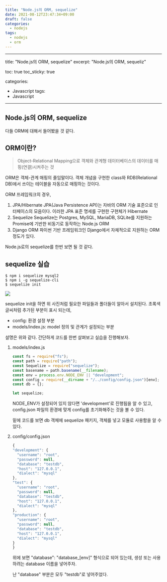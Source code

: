 ```yaml
---
title: "Node.js의 ORM, sequelize"
date: 2021-08-12T23:47:34+09:00
draft: false
categories:
  - nodejs
tags:
  - nodejs
  - orm
---
```


---
title: "Node.js의 ORM, sequelize"
excerpt: "Node.js의 ORM, sequeliz"

toc: true
toc_sticky: true

categories:
  - Javascript
tags:
  - Javascript
---

## Node.js의 ORM, sequelize

다들 ORM에 대해서 들어봤을 것 같다.

## ORM이란?

> Object-Relational Mapping으로 객체와 관계형 데이터베이스의 데이터를 매핑(연결)시켜주는 것

ORM은 객체-관계 매핑의 줄임말이다.
객체 개념을 구현한 class와 RDB(Relational DB)에서 쓰이는 테이블을 자동으로 매핑하는 것이다.

ORM 프레임워크의 경우,

1. JPA/Hibernate
   JPA(Java Persistence API)는 자바의 ORM 기술 표준으로 인터페이스의 모음이다.
   이러한 JPA 표준 명세를 구현한 구현체가 Hibernate
2. Sequelize
   Sequelize는 Postgres, MySQL, MariaDB, SQLite를 지원하는 Promise에 기반한
   비동기로 동작하는 Node.js ORM
3. Django ORM
   파이썬 기반 프레임워크인 Django에서 자체적으로 지원하는 ORM
   정도가 있다.

Node.js로의 sequelize를 한번 보면 될 것 같다.

## sequelize 실습

```
$ npm i sequelize mysql2
$ npm i -g sequelize-cli
$ sequelize init
```

<img src="https://user-images.githubusercontent.com/46602874/129175307-0b912a6e-79bd-46ea-b39f-239cf9ad8442.png">

sequelize init을 하면
위 사진처럼 필요한 파일들과 폴더들이 알아서 설치된다.
초록색 글씨처럼 추가된 부분이 표시 되는데,

- config: 환경 설정 부분
- models/index.js: model 정의 및 관계가 설정되는 부분

설명은 위와 같다.
간단하게 코드를 한번 살펴보고 실습을 진행해보자.

1. models/index.js

   ```javascript
   const fs = require("fs");
   const path = require("path");
   const Sequelize = require("sequelize");
   const basename = path.basename(__filename);
   const env = process.env.NODE_ENV || "development";
   const config = require(__dirname + "/../config/config.json")[env];
   const db = {};

   let sequelize;
   ```

   NODE_ENV가 설정되어 있지 않다면 'development'로 진행됨을 알 수 있고,
   config.json 파일의 환경에 맞게 config를 초기화해주는 것을 볼 수 있다.

   밑에 코드를 보면 db 객체에 sequelize 패키지, 객체를 넣고 모듈로 사용함을 알 수 있다.

2. config/config.json

   ```javascript
   {
   "development": {
     "username": "root",
     "password": null,
     "database": "testdb",
     "host": "127.0.0.1",
     "dialect": "mysql"
   },
   "test": {
     "username": "root",
     "password": null,
     "database": "testdb",
     "host": "127.0.0.1",
     "dialect": "mysql"
   },
   "production": {
     "username": "root",
     "password": null,
     "database": "testdb",
     "host": "127.0.0.1",
     "dialect": "mysql"
   }
   }
   ```

   위에 보면 "database": "database\_[env]" 형식으로 되어 있는데,
   생성 또는 사용하려는 database 이름을 넣어주자.

   난 "database" 부분은 모두 "testdb"로 넣어주었다.
